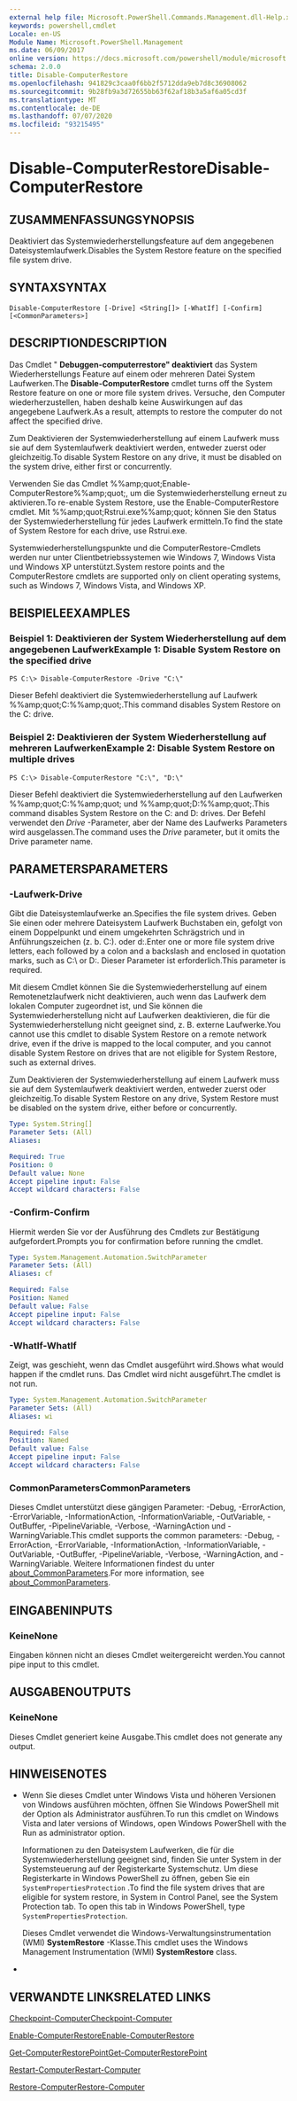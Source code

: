 ```yaml
---
external help file: Microsoft.PowerShell.Commands.Management.dll-Help.xml
keywords: powershell,cmdlet
Locale: en-US
Module Name: Microsoft.PowerShell.Management
ms.date: 06/09/2017
online version: https://docs.microsoft.com/powershell/module/microsoft.powershell.management/disable-computerrestore?view=powershell-5.1&WT.mc_id=ps-gethelp
schema: 2.0.0
title: Disable-ComputerRestore
ms.openlocfilehash: 941829c3caa0f6bb2f5712dda9eb7d8c36908062
ms.sourcegitcommit: 9b28fb9a3d72655bb63f62af18b3a5af6a05cd3f
ms.translationtype: MT
ms.contentlocale: de-DE
ms.lasthandoff: 07/07/2020
ms.locfileid: "93215495"
---
```

# <span data-ttu-id="904bd-103">Disable-ComputerRestore</span><span class="sxs-lookup"><span data-stu-id="904bd-103">Disable-ComputerRestore</span></span>

## <span data-ttu-id="904bd-104">ZUSAMMENFASSUNG</span><span class="sxs-lookup"><span data-stu-id="904bd-104">SYNOPSIS</span></span>
<span data-ttu-id="904bd-105">Deaktiviert das Systemwiederherstellungsfeature auf dem angegebenen Dateisystemlaufwerk.</span><span class="sxs-lookup"><span data-stu-id="904bd-105">Disables the System Restore feature on the specified file system drive.</span></span>

## <span data-ttu-id="904bd-106">SYNTAX</span><span class="sxs-lookup"><span data-stu-id="904bd-106">SYNTAX</span></span>

```
Disable-ComputerRestore [-Drive] <String[]> [-WhatIf] [-Confirm] [<CommonParameters>]
```

## <span data-ttu-id="904bd-107">DESCRIPTION</span><span class="sxs-lookup"><span data-stu-id="904bd-107">DESCRIPTION</span></span>
<span data-ttu-id="904bd-108">Das Cmdlet " **Debuggen-computerrestore" deaktiviert** das System Wiederherstellungs Feature auf einem oder mehreren Datei System Laufwerken.</span><span class="sxs-lookup"><span data-stu-id="904bd-108">The **Disable-ComputerRestore** cmdlet turns off the System Restore feature on one or more file system drives.</span></span>
<span data-ttu-id="904bd-109">Versuche, den Computer wiederherzustellen, haben deshalb keine Auswirkungen auf das angegebene Laufwerk.</span><span class="sxs-lookup"><span data-stu-id="904bd-109">As a result, attempts to restore the computer do not affect the specified drive.</span></span>

<span data-ttu-id="904bd-110">Zum Deaktivieren der Systemwiederherstellung auf einem Laufwerk muss sie auf dem Systemlaufwerk deaktiviert werden, entweder zuerst oder gleichzeitig.</span><span class="sxs-lookup"><span data-stu-id="904bd-110">To disable System Restore on any drive, it must be disabled on the system drive, either first or concurrently.</span></span>

<span data-ttu-id="904bd-111">Verwenden Sie das Cmdlet %%amp;quot;Enable-ComputerRestore%%amp;quot;, um die Systemwiederherstellung erneut zu aktivieren.</span><span class="sxs-lookup"><span data-stu-id="904bd-111">To re-enable System Restore, use the Enable-ComputerRestore cmdlet.</span></span>
<span data-ttu-id="904bd-112">Mit %%amp;quot;Rstrui.exe%%amp;quot; können Sie den Status der Systemwiederherstellung für jedes Laufwerk ermitteln.</span><span class="sxs-lookup"><span data-stu-id="904bd-112">To find the state of System Restore for each drive, use Rstrui.exe.</span></span>

<span data-ttu-id="904bd-113">Systemwiederherstellungspunkte und die ComputerRestore-Cmdlets werden nur unter Clientbetriebssystemen wie Windows 7, Windows Vista und Windows XP unterstützt.</span><span class="sxs-lookup"><span data-stu-id="904bd-113">System restore points and the ComputerRestore cmdlets are supported only on client operating systems, such as Windows 7, Windows Vista, and Windows XP.</span></span>

## <span data-ttu-id="904bd-114">BEISPIELE</span><span class="sxs-lookup"><span data-stu-id="904bd-114">EXAMPLES</span></span>

### <span data-ttu-id="904bd-115">Beispiel 1: Deaktivieren der System Wiederherstellung auf dem angegebenen Laufwerk</span><span class="sxs-lookup"><span data-stu-id="904bd-115">Example 1: Disable System Restore on the specified drive</span></span>

```
PS C:\> Disable-ComputerRestore -Drive "C:\"
```

<span data-ttu-id="904bd-116">Dieser Befehl deaktiviert die Systemwiederherstellung auf Laufwerk %%amp;quot;C:%%amp;quot;.</span><span class="sxs-lookup"><span data-stu-id="904bd-116">This command disables System Restore on the C: drive.</span></span>

### <span data-ttu-id="904bd-117">Beispiel 2: Deaktivieren der System Wiederherstellung auf mehreren Laufwerken</span><span class="sxs-lookup"><span data-stu-id="904bd-117">Example 2: Disable System Restore on multiple drives</span></span>

```
PS C:\> Disable-ComputerRestore "C:\", "D:\"
```

<span data-ttu-id="904bd-118">Dieser Befehl deaktiviert die Systemwiederherstellung auf den Laufwerken %%amp;quot;C:%%amp;quot; und %%amp;quot;D:%%amp;quot;.</span><span class="sxs-lookup"><span data-stu-id="904bd-118">This command disables System Restore on the C: and D: drives.</span></span>
<span data-ttu-id="904bd-119">Der Befehl verwendet den *Drive* -Parameter, aber der Name des Laufwerks Parameters wird ausgelassen.</span><span class="sxs-lookup"><span data-stu-id="904bd-119">The command uses the *Drive* parameter, but it omits the Drive parameter name.</span></span>

## <span data-ttu-id="904bd-120">PARAMETERS</span><span class="sxs-lookup"><span data-stu-id="904bd-120">PARAMETERS</span></span>

### <span data-ttu-id="904bd-121">-Laufwerk</span><span class="sxs-lookup"><span data-stu-id="904bd-121">-Drive</span></span>
<span data-ttu-id="904bd-122">Gibt die Dateisystemlaufwerke an.</span><span class="sxs-lookup"><span data-stu-id="904bd-122">Specifies the file system drives.</span></span>
<span data-ttu-id="904bd-123">Geben Sie einen oder mehrere Dateisystem Laufwerk Buchstaben ein, gefolgt von einem Doppelpunkt und einem umgekehrten Schrägstrich und in Anführungszeichen (z. b. C:\). oder d:\.</span><span class="sxs-lookup"><span data-stu-id="904bd-123">Enter one or more file system drive letters, each followed by a colon and a backslash and enclosed in quotation marks, such as C:\ or D:\.</span></span>
<span data-ttu-id="904bd-124">Dieser Parameter ist erforderlich.</span><span class="sxs-lookup"><span data-stu-id="904bd-124">This parameter is required.</span></span>

<span data-ttu-id="904bd-125">Mit diesem Cmdlet können Sie die Systemwiederherstellung auf einem Remotenetzlaufwerk nicht deaktivieren, auch wenn das Laufwerk dem lokalen Computer zugeordnet ist, und Sie können die Systemwiederherstellung nicht auf Laufwerken deaktivieren, die für die Systemwiederherstellung nicht geeignet sind, z. B. externe Laufwerke.</span><span class="sxs-lookup"><span data-stu-id="904bd-125">You cannot use this cmdlet to disable System Restore on a remote network drive, even if the drive is mapped to the local computer, and you cannot disable System Restore on drives that are not eligible for System Restore, such as external drives.</span></span>

<span data-ttu-id="904bd-126">Zum Deaktivieren der Systemwiederherstellung auf einem Laufwerk muss sie auf dem Systemlaufwerk deaktiviert werden, entweder zuerst oder gleichzeitig.</span><span class="sxs-lookup"><span data-stu-id="904bd-126">To disable System Restore on any drive, System Restore must be disabled on the system drive, either before or concurrently.</span></span>

```yaml
Type: System.String[]
Parameter Sets: (All)
Aliases:

Required: True
Position: 0
Default value: None
Accept pipeline input: False
Accept wildcard characters: False
```

### <span data-ttu-id="904bd-127">-Confirm</span><span class="sxs-lookup"><span data-stu-id="904bd-127">-Confirm</span></span>
<span data-ttu-id="904bd-128">Hiermit werden Sie vor der Ausführung des Cmdlets zur Bestätigung aufgefordert.</span><span class="sxs-lookup"><span data-stu-id="904bd-128">Prompts you for confirmation before running the cmdlet.</span></span>

```yaml
Type: System.Management.Automation.SwitchParameter
Parameter Sets: (All)
Aliases: cf

Required: False
Position: Named
Default value: False
Accept pipeline input: False
Accept wildcard characters: False
```

### <span data-ttu-id="904bd-129">-WhatIf</span><span class="sxs-lookup"><span data-stu-id="904bd-129">-WhatIf</span></span>
<span data-ttu-id="904bd-130">Zeigt, was geschieht, wenn das Cmdlet ausgeführt wird.</span><span class="sxs-lookup"><span data-stu-id="904bd-130">Shows what would happen if the cmdlet runs.</span></span>
<span data-ttu-id="904bd-131">Das Cmdlet wird nicht ausgeführt.</span><span class="sxs-lookup"><span data-stu-id="904bd-131">The cmdlet is not run.</span></span>

```yaml
Type: System.Management.Automation.SwitchParameter
Parameter Sets: (All)
Aliases: wi

Required: False
Position: Named
Default value: False
Accept pipeline input: False
Accept wildcard characters: False
```

### <span data-ttu-id="904bd-132">CommonParameters</span><span class="sxs-lookup"><span data-stu-id="904bd-132">CommonParameters</span></span>
<span data-ttu-id="904bd-133">Dieses Cmdlet unterstützt diese gängigen Parameter: -Debug, -ErrorAction, -ErrorVariable, -InformationAction, -InformationVariable, -OutVariable, -OutBuffer, -PipelineVariable, -Verbose, -WarningAction und -WarningVariable.</span><span class="sxs-lookup"><span data-stu-id="904bd-133">This cmdlet supports the common parameters: -Debug, -ErrorAction, -ErrorVariable, -InformationAction, -InformationVariable, -OutVariable, -OutBuffer, -PipelineVariable, -Verbose, -WarningAction, and -WarningVariable.</span></span> <span data-ttu-id="904bd-134">Weitere Informationen findest du unter [about_CommonParameters](https://go.microsoft.com/fwlink/?LinkID=113216).</span><span class="sxs-lookup"><span data-stu-id="904bd-134">For more information, see [about_CommonParameters](https://go.microsoft.com/fwlink/?LinkID=113216).</span></span>

## <span data-ttu-id="904bd-135">EINGABEN</span><span class="sxs-lookup"><span data-stu-id="904bd-135">INPUTS</span></span>

### <span data-ttu-id="904bd-136">Keine</span><span class="sxs-lookup"><span data-stu-id="904bd-136">None</span></span>
<span data-ttu-id="904bd-137">Eingaben können nicht an dieses Cmdlet weitergereicht werden.</span><span class="sxs-lookup"><span data-stu-id="904bd-137">You cannot pipe input to this cmdlet.</span></span>

## <span data-ttu-id="904bd-138">AUSGABEN</span><span class="sxs-lookup"><span data-stu-id="904bd-138">OUTPUTS</span></span>

### <span data-ttu-id="904bd-139">Keine</span><span class="sxs-lookup"><span data-stu-id="904bd-139">None</span></span>
<span data-ttu-id="904bd-140">Dieses Cmdlet generiert keine Ausgabe.</span><span class="sxs-lookup"><span data-stu-id="904bd-140">This cmdlet does not generate any output.</span></span>

## <span data-ttu-id="904bd-141">HINWEISE</span><span class="sxs-lookup"><span data-stu-id="904bd-141">NOTES</span></span>

* <span data-ttu-id="904bd-142">Wenn Sie dieses Cmdlet unter Windows Vista und höheren Versionen von Windows ausführen möchten, öffnen Sie Windows PowerShell mit der Option als Administrator ausführen.</span><span class="sxs-lookup"><span data-stu-id="904bd-142">To run this cmdlet on Windows Vista and later versions of Windows, open Windows PowerShell with the Run as administrator option.</span></span>

  <span data-ttu-id="904bd-143">Informationen zu den Dateisystem Laufwerken, die für die Systemwiederherstellung geeignet sind, finden Sie unter System in der Systemsteuerung auf der Registerkarte Systemschutz. Um diese Registerkarte in Windows PowerShell zu öffnen, geben Sie ein `SystemPropertiesProtection` .</span><span class="sxs-lookup"><span data-stu-id="904bd-143">To find the file system drives that are eligible for system restore, in System in Control Panel, see the System Protection tab. To open this tab in Windows PowerShell, type `SystemPropertiesProtection`.</span></span>

  <span data-ttu-id="904bd-144">Dieses Cmdlet verwendet die Windows-Verwaltungsinstrumentation (WMI) **SystemRestore** -Klasse.</span><span class="sxs-lookup"><span data-stu-id="904bd-144">This cmdlet uses the Windows Management Instrumentation (WMI) **SystemRestore** class.</span></span>

*

## <span data-ttu-id="904bd-145">VERWANDTE LINKS</span><span class="sxs-lookup"><span data-stu-id="904bd-145">RELATED LINKS</span></span>

[<span data-ttu-id="904bd-146">Checkpoint-Computer</span><span class="sxs-lookup"><span data-stu-id="904bd-146">Checkpoint-Computer</span></span>](Checkpoint-Computer.md)

[<span data-ttu-id="904bd-147">Enable-ComputerRestore</span><span class="sxs-lookup"><span data-stu-id="904bd-147">Enable-ComputerRestore</span></span>](Enable-ComputerRestore.md)

[<span data-ttu-id="904bd-148">Get-ComputerRestorePoint</span><span class="sxs-lookup"><span data-stu-id="904bd-148">Get-ComputerRestorePoint</span></span>](Get-ComputerRestorePoint.md)

[<span data-ttu-id="904bd-149">Restart-Computer</span><span class="sxs-lookup"><span data-stu-id="904bd-149">Restart-Computer</span></span>](Restart-Computer.md)

[<span data-ttu-id="904bd-150">Restore-Computer</span><span class="sxs-lookup"><span data-stu-id="904bd-150">Restore-Computer</span></span>](Restore-Computer.md)
